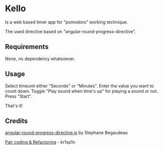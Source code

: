 # Kello
Is a web based timer app for "pomodoro" working technique.

The used directive based on "angular-round-progress-directive".

## Requirements
None, no dependency whatsoever.

## Usage

Select timeunit either "Seconds" or "Minutes". Enter the value you want to count down. Toggle "Play sound when time's up" for playing a sound or not. Press "Start".

That's it!

## Credits

[angular-round-progress-directive.js](http://www.directiv.es/angular-round-progress-directive/readme) by Stephane Begaudeau

[Pair coding & Refactoring](https://github.com/kr1sp1n) - kr1sp1n